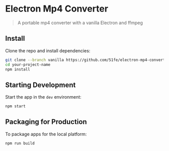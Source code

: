 # Electron Mp4 Converter

> A portable mp4 converter with a vanilla Electron and ffmpeg

## Install

Clone the repo and install dependencies:

```bash
git clone --branch vanilla https://github.com/51fe/electron-mp4-converter.git your-project-name
cd your-project-name
npm install
```

## Starting Development

Start the app in the `dev` environment:

```bash
npm start
```

## Packaging for Production

To package apps for the local platform:

```bash
npm run build
```